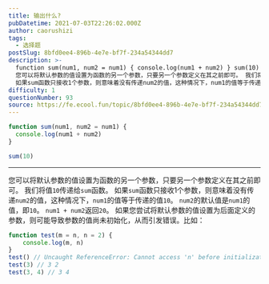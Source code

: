 ```yaml
---
title: 输出什么?
pubDatetime: 2021-07-03T22:26:02.000Z
author: caorushizi
tags:
  - 选择题
postSlug: 8bfd0ee4-896b-4e7e-bf7f-234a54344dd7
description: >-
  function sum(num1, num2 = num1) { console.log(num1 + num2) } sum(10)
  您可以将默认参数的值设置为函数的另一个参数，只要另一个参数定义在其之前即可。 我们将值10传递给sum函数。
  如果sum函数只接收1个参数，则意味着没有传递num2的值，这种情况下，num1的值等于传递的值10。 num2的默认值是num1的值，即10。 num
difficulty: 1
questionNumber: 93
source: https://fe.ecool.fun/topic/8bfd0ee4-896b-4e7e-bf7f-234a54344dd7
---
```


```javascript
function sum(num1, num2 = num1) {
  console.log(num1 + num2)
}

sum(10)
```

---

您可以将默认参数的值设置为函数的另一个参数，只要另一个参数定义在其之前即可。 我们将值`10`传递给`sum`函数。 如果`sum`函数只接收1个参数，则意味着没有传递`num2`的值，这种情况下，`num1`的值等于传递的值`10`。 `num2`的默认值是`num1`的值，即`10`。 ```num1 + num2```返回`20`。
如果您尝试将默认参数的值设置为后面定义的参数，则可能导致参数的值尚未初始化，从而引发错误。比如：
```js
function test(m = n, n = 2) {
	console.log(m, n)
}
test() // Uncaught ReferenceError: Cannot access 'n' before initialization
test(3) // 3 2
test(3, 4) // 3 4
```
